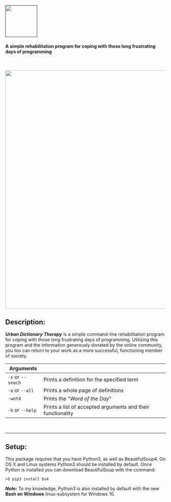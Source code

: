 [<img src="https://cloud.githubusercontent.com/assets/16360374/25799898/d2fe937e-339b-11e7-81a5-b70a54b580d9.png" height="100"/>]()
------
#### A simple rehabilitation program for coping with those long frustrating days of programming

<br>
<p align="center">
  <img src="https://cloud.githubusercontent.com/assets/16360374/25802132/cfcd58de-33a5-11e7-8cf8-81f18f6f7af8.png" width="750"/>
</p>

## Description:
***Urban Dictionary Therapy*** is a simple command-line rehabilitation program for coping with those long frustrating days of programming. Utilizing this program and the information generously donated by the online community, you too can return to your work as a more successful, functioning member of society.
<br>

| Arguments          |                                                             |
|---------------|-------------------------------------------------------------|
| ```-s``` or ```--seach``` |          Prints a definition for the specified term         |
|  ```-a``` or ```--all```  |              Prints a whole page of definitions             |
|        ```-wotd```        |              Prints the "*Word of the Day*"       |
|  ```-h``` or ```--help``` | Prints a list of accepted arguments and their functionality |
<br>

------

## Setup:
This package requires that you have Python3, as well as BeautifulSoup4. On OS X and Linux systems Python3 should be installed by default. Once Python is installed you can download BeautifulSoup with the command:
```
>$ pip3 install bs4
```
***Note:*** To my knowledge, Python3 is also installed by default with the new **Bash on Windows** linux-subsystem for Windows 10.
